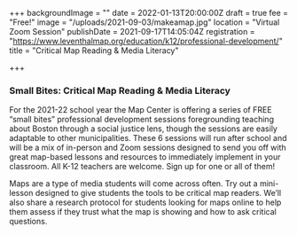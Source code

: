 +++
backgroundImage = ""
date = 2022-01-13T20:00:00Z
draft = true
fee = "Free!"
image = "/uploads/2021-09-03/makeamap.jpg"
location = "Virtual Zoom Session"
publishDate = 2021-09-17T14:05:04Z
registration = "https://www.leventhalmap.org/education/k12/professional-development/"
title = "Critical Map Reading & Media Literacy"

+++
### Small Bites: Critical Map Reading & Media Literacy

For the 2021-22 school year the Map Center is offering a series of FREE “small bites” professional development sessions foregrounding teaching about Boston through a social justice lens, though the sessions are easily adaptable to other municipalities. These 6 sessions will run after school and will be a mix of in-person and Zoom sessions designed to send you off with great map-based lessons and resources to immediately implement in your classroom. All K-12 teachers are welcome. Sign up for one or all of them!

Maps are a type of media students will come across often. Try out a mini-lesson designed to give students the tools to be critical map readers. We’ll also share a research protocol for students looking for maps online to help them assess if they trust what the map is showing and how to ask critical questions.